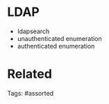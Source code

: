 # LDAP
- ldapsearch
- unauthenticated enumeration
- authenticated enumeration

# Related

Tags:
    #assorted
